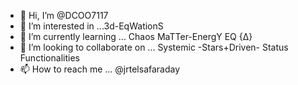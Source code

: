 - 👋 Hi, I’m @DCOO7117
- 👀 I’m interested in ...3d-EqWationS
- 🌱 I’m currently learning ... Chaos MaTTer-EnergY EQ {∆}
- 💞️ I’m looking to collaborate on ... Systemic -Stars+Driven- Status Functionalities
- 📫 How to reach me ... @jrtelsafaraday


<!---
DCOO7117/DCOO7117 is a ✨ special ✨ repository because its `README.md` (this file) appears on your GitHub profile.
You can click the Preview link to take a look at your changes.
--->

